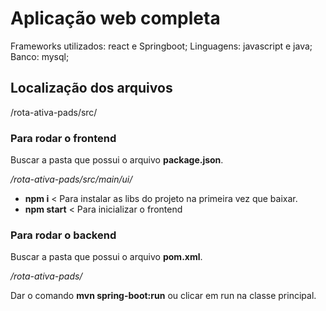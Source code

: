 # Aplicação web completa
Frameworks utilizados: react e Springboot;
Linguagens: javascript e java;
Banco: mysql;

## Localização dos arquivos
/rota-ativa-pads/src/

### Para rodar o frontend
Buscar a pasta que possui o arquivo **package.json**.

_/rota-ativa-pads/src/main/ui/_

- **npm i** < Para instalar as libs do projeto na primeira vez que baixar.
- **npm start** < Para inicializar o frontend

### Para rodar o backend
Buscar a pasta que possui o arquivo **pom.xml**.

_/rota-ativa-pads/_

Dar o comando **mvn spring-boot:run** ou clicar em run na classe principal.

